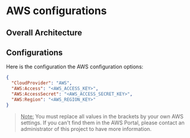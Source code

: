 # AWS configurations

## Overall Architecture

## Configurations
Here is the configuration the AWS configuration options:
```json
{
  "CloudProvider": "AWS",
  "AWS:Access": "<AWS_ACCESS_KEY>",
  "AWS:AccessSecret": "<AWS_ACCESS_SECRET_KEY>",
  "AWS:Region": "<AWS_REGION_KEY>"
}
```
> <u>Note:</u> You must replace all values in the brackets by your own AWS settings. If you can't find them in the AWS Portal, please contact an administrator of this project to have more information.